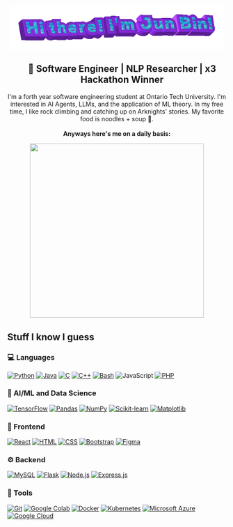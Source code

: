 <div align="center">
  <img src="https://github.com/jb-cheng/jb-cheng/blob/main/hi.gif?raw=true" height="100" alt="Hi there! I'm Jun Bin!"/>
</div>

<div id="user-content-toc" align="center">
  <ul align="center" style="list-style: none;">
    <summary>
      <h2>
        🌱 Software Engineer | NLP Researcher | x3 Hackathon Winner
      </h2>
    </summary>
  </ul>
  <p>
    I'm a forth year software engineering student at Ontario Tech University.  I'm interested in AI Agents, LLMs, and the application of ML theory.  In my free time, I like rock climbing and catching up on Arknights' stories.  My favorite food is noodles + soup 🍜.<br><br>
    <b> Anyways here's me on a daily basis: </b>
  </p>
</div>



<div align="center">
  <img src="https://static.wixstatic.com/media/37f7aa_79b2fb7d1561478088d098ee2f4e1f85~mv2.png/v1/fill/w_640,h_640,al_c,q_90,usm_0.66_1.00_0.01,enc_auto/37f7aa_79b2fb7d1561478088d098ee2f4e1f85~mv2.png" width="400" height="400"/>
</div>

## Stuff I know I guess
### 💻 Languages
[![Python](https://img.shields.io/badge/-Python-3776AB?style=flat&logo=python&logoColor=white)](https://www.python.org/)
[![Java](https://img.shields.io/badge/-Java-007396?style=flat&logo=java&logoColor=white)](https://www.java.com/)
[![C](https://img.shields.io/badge/-C-A8B9CC?style=flat&logo=c&logoColor=black)](https://www.c-language.org/)
[![C++](https://img.shields.io/badge/-C++-00599C?style=flat&logo=c%2B%2B&logoColor=white)](https://isocpp.org/)
[![Bash](https://img.shields.io/badge/Bash-4EAA25?logo=gnubash&logoColor=fff)](https://www.gnu.org/software/bash/)
![JavaScript](https://img.shields.io/badge/-JavaScript-F7DF1E?style=flat&logo=javascript&logoColor=black)
[![PHP](https://img.shields.io/badge/php-%23777BB4.svg?&logo=php&logoColor=white)](https://www.php.net/)

### 🤖 AI/ML and Data Science
[![TensorFlow](https://img.shields.io/badge/TensorFlow-ff8f00?logo=tensorflow&logoColor=white)](https://www.tensorflow.org/)
[![Pandas](https://img.shields.io/badge/Pandas-150458?logo=pandas&logoColor=fff)](https://pandas.pydata.org/)
[![NumPy](https://img.shields.io/badge/-NumPy-013243?style=flat&logo=numpy&logoColor=white)](https://numpy.org/)
[![Scikit-learn](https://img.shields.io/badge/-scikit--learn-%23F7931E?logo=scikit-learn&logoColor=white)](https://scikit-learn.org/)
[![Matplotlib](https://custom-icon-badges.demolab.com/badge/Matplotlib-71D291?logo=matplotlib&logoColor=fff)](https://matplotlib.org/)

### 🎨 Frontend
[![React](https://img.shields.io/badge/-React-61DAFB?style=flat&logo=react&logoColor=white)](https://react.dev/)
[![HTML](https://img.shields.io/badge/-HTML5-E34F26?style=flat&logo=html5&logoColor=white)](https://developer.mozilla.org/en-US/docs/Web/HTML)
[![CSS](https://img.shields.io/badge/-CSS3-1572B6?style=flat&logo=css3&logoColor=white)](https://developer.mozilla.org/en-US/docs/Web/CSS)
[![Bootstrap](https://img.shields.io/badge/Bootstrap-7952B3?logo=bootstrap&logoColor=fff)](https://getbootstrap.com/)
[![Figma](https://img.shields.io/badge/Figma-F24E1E?logo=figma&logoColor=white)](https://www.figma.com/)

### ⚙️ Backend
[![MySQL](https://img.shields.io/badge/MySQL-4479A1?logo=mysql&logoColor=fff)](https://www.mysql.com/)
[![Flask](https://img.shields.io/badge/-Flask-000000?style=flat&logo=flask&logoColor=white)](https://flask.palletsprojects.com/en/stable/)
[![Node.js](https://img.shields.io/badge/-Node.js-339933?style=flat&logo=nodedotjs&logoColor=white)](https://nodejs.org/en)
[![Express.js](https://img.shields.io/badge/Express.js-%23404d59.svg?logo=express&logoColor=%2361DAFB)](https://expressjs.com/)

### 🧰 Tools
[![Git](https://img.shields.io/badge/Git-F05032?logo=git&logoColor=fff)](https://git-scm.com/)
[![Google Colab](https://img.shields.io/badge/Google%20Colab-F9AB00?logo=googlecolab&logoColor=fff)](https://colab.research.google.com/)
[![Docker](https://img.shields.io/badge/Docker-2496ED?logo=docker&logoColor=fff)](https://www.docker.com/)
[![Kubernetes](https://img.shields.io/badge/Kubernetes-326CE5?logo=kubernetes&logoColor=fff)](https://kubernetes.io/)
[![Microsoft Azure](https://custom-icon-badges.demolab.com/badge/Microsoft%20Azure-0089D6?logo=msazure&logoColor=white)](https://azure.microsoft.com/en-ca)
[![Google Cloud](https://img.shields.io/badge/Google%20Cloud-%234285F4.svg?logo=google-cloud&logoColor=white)](https://cloud.google.com/)
